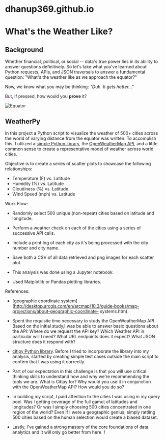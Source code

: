 # dhanup369.github.io
# What's the Weather Like?

## Background

Whether financial, political, or social -- data's true power lies in its ability to answer questions definitively. So let's take what you've learned about Python requests, APIs, and JSON traversals to answer a fundamental question: "What's the weather like as we approach the equator?"

Now, we know what you may be thinking: _"Duh. It gets hotter..."_

But, if pressed, how would you **prove** it?

![Equator](Images/equatorsign.png)

## WeatherPy

In this project a Python script to visualize the weather of 500+ cities across the world of varying distance from the equator was written. To accomplish this, I utilized a [simple Python library](https://pypi.python.org/pypi/citipy), the [OpenWeatherMap API](https://openweathermap.org/api), and a little common sense to create a representative model of weather across world cities.

Objective is to create a series of scatter plots to showcase the following relationships:

* Temperature (F) vs. Latitude
* Humidity (%) vs. Latitude
* Cloudiness (%) vs. Latitude
* Wind Speed (mph) vs. Latitude

Work Flow:

* Randomly select 500 unique (non-repeat) cities based on latitude and longitude.
* Perform a weather check on each of the cities using a series of successive API calls.
* Include a print log of each city as it's being processed with the city number and city name.
* Save both a CSV of all data retrieved and png images for each scatter plot.

* This analysis was done using a Jupyter notebook.
* Used Matplotlib or Pandas plotting libraries.


References:

* [geographic coordinate system](http://desktop.arcgis.com/en/arcmap/10.3/guide-books/map-projections/about-geographic-coordinate-     systems.htm).

* Spent the requisite time necessary to study the OpenWeatherMap API. Based on the initial study,I was be able to answer  basic questions about the API: Where do we request the API key? Which Weather API in particular will I need? What URL endpoints does it expect? What JSON structure does it respond with?

* [citipy Python library](https://pypi.python.org/pypi/citipy). Before I  tried to incorporate the library into my analysis, started by creating simple test cases outside the main script to confirm that I was using it correctly. 

* Part of our expectation in this challenge is that you will use critical thinking skills to understand how and why we're recommending the tools we are. What is Citipy for? Why would you use it in conjunction with the OpenWeatherMap API? How would you do so?

* In building my script, I paid attention to the cities I was using in my query pool. Was I getting coverage of the full gamut of latitudes and longitudes? Or was I simply choosing 500 cities concentrated in one region of the world? Even if I were a geographic genius, simply rattling 500 cities based on the human selection would create a biased dataset. 

* Lastly, I've gained a strong mastery of the core foundations of data analytics and it will only go better from here. !

